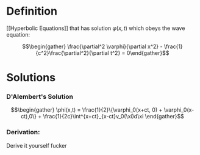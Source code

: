 # Definition
[[Hyperbolic Equations]] that has solution $\varphi(x,t)$ which obeys the wave equation:

$$\begin{gather} \frac{\partial^2 \varphi}{\partial x^2} - \frac{1}{c^2}\frac{\partial^2}{\partial t^2} = 0\end{gather}$$

# Solutions
### D'Alembert's Solution
$$\begin{gather} \phi(x,t) = \frac{1}{2}\{\varphi_0(x+ct, 0) +  \varphi_0(x-ct),0\} + \frac{1}{2c}\int^{x+ct}_{x-ct}v_0(\xi)d\xi \end{gather}$$

### Derivation:
Derive it yourself fucker

